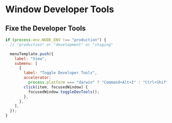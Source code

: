 # Window Developer Tools

## Fixe the Developer Tools

```javascript
if (process.env.NODE_ENV !== "production") {
  // "production" or "development" or "staging"

  menuTemplate.push({
    label: "View",
    submenu: [
      {
        label: "Toggle Developer Tools",
        accelerator:
          process.platform === "darwin" ? "Command+Alt+I" : "Ctrl+Shift+I",
        click(item, focusedWindow) {
          focusedWindow.toggleDevTools();
        },
      },
    ],
  });
}
```
